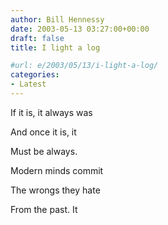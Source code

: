 ```yaml
---
author: Bill Hennessy
date: 2003-05-13 03:27:00+00:00
draft: false
title: I light a log

#url: e/2003/05/13/i-light-a-log/
categories:
- Latest
---
```


If it is, it always was




And once it is, it 




Must be always.




Modern minds commit




The wrongs they hate




From the past. It
